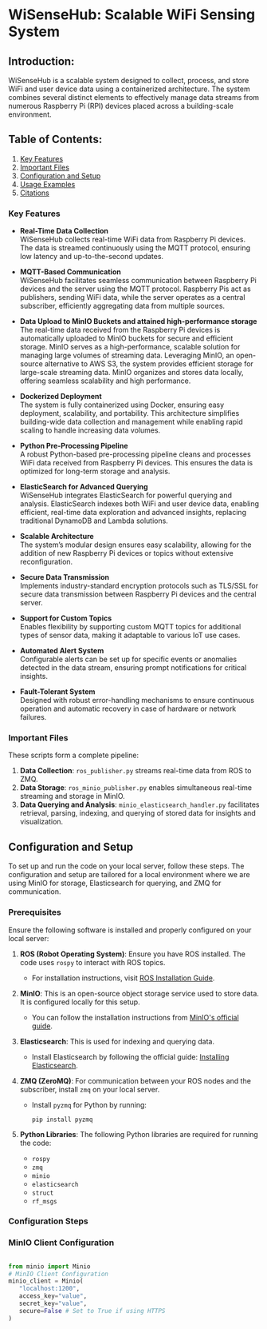 # WiSenseHub: Scalable WiFi Sensing System

## Introduction:
WiSenseHub is a scalable system designed to collect, process, and store WiFi and user device data using a containerized architecture. The system combines several distinct elements to effectively manage data streams from numerous Raspberry Pi (RPI) devices placed across a building-scale environment.


## Table of Contents:
1. [Key Features](#key-features)
1. [Important Files](#important-files)
2. [Configuration and Setup](#configuration-and-setup)
3. [Usage Examples](#usage-examples)
4. [Citations](#citations)


### Key Features

- **Real-Time Data Collection**  
  WiSenseHub collects real-time WiFi data from Raspberry Pi devices. The data is streamed continuously using the MQTT protocol, ensuring low latency and up-to-the-second updates.

- **MQTT-Based Communication**  
  WiSenseHub facilitates seamless communication between Raspberry Pi devices and the server using the MQTT protocol. Raspberry Pis act as publishers, sending WiFi data, while the server operates as a central subscriber, efficiently aggregating data from multiple sources.

- **Data Upload to MinIO Buckets and attained high-performance storage**  
  The real-time data received from the Raspberry Pi devices is automatically uploaded to MinIO buckets for secure and efficient storage. MinIO serves as a high-performance, scalable solution for managing large volumes of streaming data.
  Leveraging MinIO, an open-source alternative to AWS S3, the system provides efficient storage for large-scale streaming data. MinIO organizes and stores data locally, offering seamless scalability and high performance.

- **Dockerized Deployment**  
  The system is fully containerized using Docker, ensuring easy deployment, scalability, and portability. This architecture simplifies building-wide data collection and management while enabling rapid scaling to handle increasing data volumes.

- **Python Pre-Processing Pipeline**  
  A robust Python-based pre-processing pipeline cleans and processes WiFi data received from Raspberry Pi devices. This ensures the data is optimized for long-term storage and analysis.

- **ElasticSearch for Advanced Querying**  
  WiSenseHub integrates ElasticSearch for powerful querying and analysis. ElasticSearch indexes both WiFi and user device data, enabling efficient, real-time data exploration and advanced insights, replacing traditional DynamoDB and Lambda solutions.

- **Scalable Architecture**  
  The system’s modular design ensures easy scalability, allowing for the addition of new Raspberry Pi devices or topics without extensive reconfiguration.

- **Secure Data Transmission**  
  Implements industry-standard encryption protocols such as TLS/SSL for secure data transmission between Raspberry Pi devices and the central server.

- **Support for Custom Topics**  
  Enables flexibility by supporting custom MQTT topics for additional types of sensor data, making it adaptable to various IoT use cases.

- **Automated Alert System**  
  Configurable alerts can be set up for specific events or anomalies detected in the data stream, ensuring prompt notifications for critical insights.

- **Fault-Tolerant System**  
  Designed with robust error-handling mechanisms to ensure continuous operation and automatic recovery in case of hardware or network failures.


### Important Files

These scripts form a complete pipeline:  
1. **Data Collection**: `ros_publisher.py` streams real-time data from ROS to ZMQ.  
2. **Data Storage**: `ros_minio_publisher.py` enables simultaneous real-time streaming and storage in MinIO.  
3. **Data Querying and Analysis**: `minio_elasticsearch_handler.py` facilitates retrieval, parsing, indexing, and querying of stored data for insights and visualization.  

## **Configuration and Setup**

To set up and run the code on your local server, follow these steps. The configuration and setup are tailored for a local environment where we are using MinIO for storage, Elasticsearch for querying, and ZMQ for communication.

### **Prerequisites**

Ensure the following software is installed and properly configured on your local server:

1. **ROS (Robot Operating System)**: Ensure you have ROS installed. The code uses `rospy` to interact with ROS topics.
   - For installation instructions, visit [ROS Installation Guide](http://wiki.ros.org/ROS/Installation).
   
2. **MinIO**: This is an open-source object storage service used to store data. It is configured locally for this setup.
   - You can follow the installation instructions from [MinIO's official guide](https://docs.min.io/docs/minio-quickstart-guide).

3. **Elasticsearch**: This is used for indexing and querying data.
   - Install Elasticsearch by following the official guide: [Installing Elasticsearch](https://www.elastic.co/guide/en/elasticsearch/reference/current/install-elasticsearch.html).

4. **ZMQ (ZeroMQ)**: For communication between your ROS nodes and the subscriber, install `zmq` on your local server.
   - Install `pyzmq` for Python by running:  
     ```
     pip install pyzmq
     ```

5. **Python Libraries**: The following Python libraries are required for running the code:
   - `rospy`
   - `zmq`
   - `minio`
   - `elasticsearch`
   - `struct`
   - `rf_msgs`
     
### Configuration Steps

### MinIO Client Configuration

 ```python

from minio import Minio
# MinIO Client Configuration
minio_client = Minio(
    "localhost:1200",
    access_key="value",
    secret_key="value",
    secure=False # Set to True if using HTTPS
)
  ```


